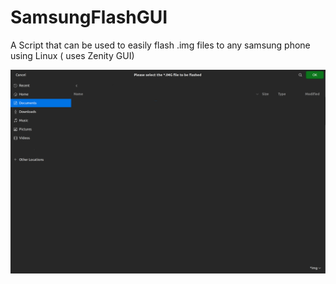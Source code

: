 # SamsungFlashGUI
A Script that can be used to easily flash .img files to any samsung phone using Linux ( uses Zenity GUI)
<p align="center">
   <img src="FileSelect.png">
</p>
